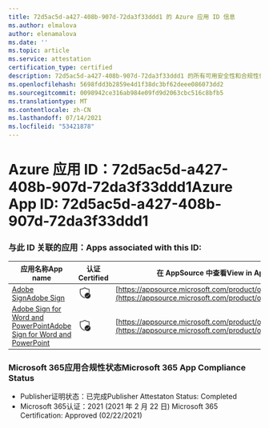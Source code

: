 ```yaml
---
title: 72d5ac5d-a427-408b-907d-72da3f33ddd1 的 Azure 应用 ID 信息
ms.author: elmalova
author: elenamalova
ms.date: ''
ms.topic: article
ms.service: attestation
certification_type: certified
description: 72d5ac5d-a427-408b-907d-72da3f33ddd1 的所有可用安全性和合规性信息。
ms.openlocfilehash: 5698fdd3b2859e4d1f38dc3bf62deee086073dd2
ms.sourcegitcommit: 0098942ce316ab984e09fd9d2063cbc516c8bfb5
ms.translationtype: MT
ms.contentlocale: zh-CN
ms.lasthandoff: 07/14/2021
ms.locfileid: "53421878"
---
```

# <a name="azure-app-id-72d5ac5d-a427-408b-907d-72da3f33ddd1"></a><span data-ttu-id="06d7b-103">Azure 应用 ID：72d5ac5d-a427-408b-907d-72da3f33ddd1</span><span class="sxs-lookup"><span data-stu-id="06d7b-103">Azure App ID: 72d5ac5d-a427-408b-907d-72da3f33ddd1</span></span>


### <a name="apps-associated-with-this-id"></a><span data-ttu-id="06d7b-104">与此 ID 关联的应用：</span><span class="sxs-lookup"><span data-stu-id="06d7b-104">Apps associated with this ID:</span></span>
| <span data-ttu-id="06d7b-105">**应用名称**</span><span class="sxs-lookup"><span data-stu-id="06d7b-105">**App name**</span></span> | <span data-ttu-id="06d7b-106">**认证**</span><span class="sxs-lookup"><span data-stu-id="06d7b-106">**Certified**</span></span> | <span data-ttu-id="06d7b-107">**在 AppSource 中查看**</span><span class="sxs-lookup"><span data-stu-id="06d7b-107">**View in AppSource**</span></span> |
|-|-|-|
| [<span data-ttu-id="06d7b-108">Adobe Sign</span><span class="sxs-lookup"><span data-stu-id="06d7b-108">Adobe Sign</span></span>](https://docs.microsoft.com/en-us/microsoft-365-app-certification/forward/WA104381233) | <img alt="Certified application badge" src="../media/certified-badge.png" height="25" width="25" /> | [https://appsource.microsoft.com/product/office/WA104381233](https://appsource.microsoft.com/product/office/WA104381233) |
| [<span data-ttu-id="06d7b-109">Adobe Sign for Word and PowerPoint</span><span class="sxs-lookup"><span data-stu-id="06d7b-109">Adobe Sign for Word and PowerPoint</span></span>](https://docs.microsoft.com/en-us/microsoft-365-app-certification/forward/WA104381155) | <img alt="Certified application badge" src="../media/certified-badge.png" height="25" width="25" /> | [https://appsource.microsoft.com/product/office/WA104381155](https://appsource.microsoft.com/product/office/WA104381155) |

### <a name="microsoft-365-app-compliance-status"></a><span data-ttu-id="06d7b-110">Microsoft 365应用合规性状态</span><span class="sxs-lookup"><span data-stu-id="06d7b-110">Microsoft 365 App Compliance Status</span></span>
- <span data-ttu-id="06d7b-111">Publisher证明状态：已完成</span><span class="sxs-lookup"><span data-stu-id="06d7b-111">Publisher Attestaton Status: Completed</span></span>
- <span data-ttu-id="06d7b-112">Microsoft 365认证：2021 (2021 年 2 月 22 日) </span><span class="sxs-lookup"><span data-stu-id="06d7b-112">Microsoft 365 Certification: Approved (02/22/2021)</span></span>
